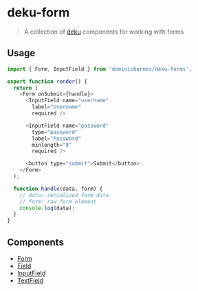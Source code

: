 # deku-form

> A collection of [deku](https://github.com/dekujs/deku) components for
> working with forms

## Usage

```js
import { Form, InputField } from 'dominicbarnes/deku-forms';

export function render() {
  return (
    <Form onSubmit={handle}>
      <InputField name="username"
        label="Username"
        required />

      <InputField name="password"
        type="password"
        label="Password"
        minlength="8"
        required />

      <button type="submit">Submit</button>
    </Form>
  );

  function handle(data, form) {
    // data: serialized form data
    // form: raw form element
    console.log(data);
  }
}
```

## Components

 - [Form](lib/form)
 - [Field](lib/field)
 - [InputField](lib/input-field)
 - [TextField](lib/text-field)
